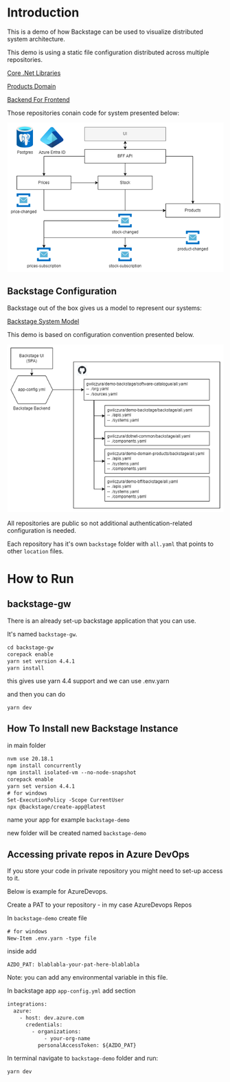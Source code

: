 # Introduction

This is a demo of how Backstage can be used to visualize distributed system architecture.

This demo is using a static file configuration distributed across multiple repositories.

[Core .Net Libraries](https://github.com/gwilczura/dotnet-common)

[Products Domain](https://github.com/gwilczura/demo-domain-products)

[Backend For Frontend](https://github.com/gwilczura/demo-bff)

Those repositories conain code for system presented below:

![System Overview](/resources/system.png)

## Backstage Configuration

Backstage out of the box gives us a model to represent our systems:

[Backstage System Model](https://backstage.io/docs/features/software-catalog/system-model/)

This demo is based on configuration convention presented below.

![Backstage Configuration](/resources/backstage-config.png)

All repositories are public so not additional authentication-related configuration is needed.

Each repository has it's own `backstage` folder with `all.yaml` that points to other `location` files.

# How to Run

## backstage-gw
There is an already set-up backstage application that you can use.

It's named `backstage-gw`.

```
cd backstage-gw
corepack enable
yarn set version 4.4.1
yarn install
```

this gives use yarn 4.4 support and we can use .env.yarn

and then you can do

```
yarn dev
```

## How To Install new Backstage Instance

in main folder

```
nvm use 20.18.1
npm install concurrently
npm install isolated-vm --no-node-snapshot
corepack enable
yarn set version 4.4.1
# for windows
Set-ExecutionPolicy -Scope CurrentUser
npx @backstage/create-app@latest
```

name your app for example `backstage-demo`

new folder will be created named `backstage-demo`


## Accessing private repos in Azure DevOps

If you store your code in private repository you might need to set-up access to it.

Below is example for AzureDevops.

Create a PAT to your repository - in my case AzureDevops Repos

In `backstage-demo` create file

```
# for windows
New-Item .env.yarn -type file
```

inside add

```
AZDO_PAT: blablabla-your-pat-here-blablabla
```

Note: you can add any environmental variable in this file.

In backstage app `app-config.yml` add section

```
integrations:
  azure:
    - host: dev.azure.com
      credentials:
        - organizations:
            - your-org-name
          personalAccessToken: ${AZDO_PAT}
```

In terminal navigate to `backstage-demo` folder and run:
```
yarn dev
```
